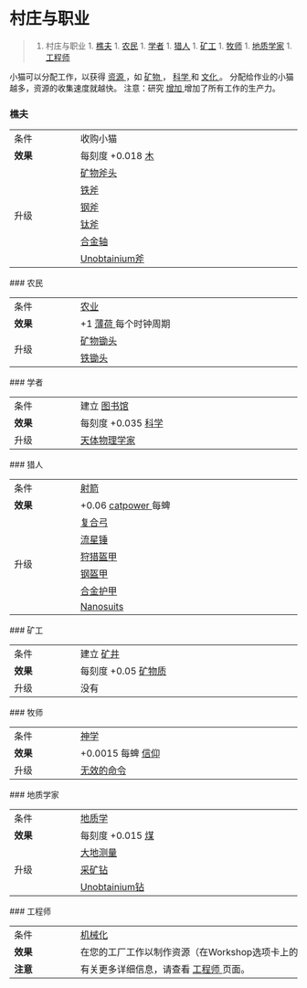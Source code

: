 # 村庄与职业
>1. 村庄与职业
	1. [樵夫](#樵夫 "樵夫")
	1. [农民](#农民 "农民")
	1. [学者](#学者 "学者")
	1. [猎人](#猎人 "猎人")
	1. [矿工](#矿工 "矿工")
	1. [牧师](#牧师 "牧师")
	1. [地质学家](#地质学家 "地质学家")
	1. [工程师](#工程师 "工程师")

小猫可以分配工作，以获得
	<a href="#Resources">
				资源
	</a>
			，如
	<a href="#minerals">
				矿物
	</a>
			，
	<a href="#science">
				科学
	</a>
			和
	<a href="#culture">
				文化
	</a>
			。
			分配给作业的小猫越多，资源的收集速度就越快。
注意：研究
	<a href="#workshop#Augmentations">
				增加
	</a>
			增加了所有工作的生产力。
### 樵夫
<div class="par-div" id="par-1">
	<table class="wikitable">
		<tbody>
			<tr>
				<td class="em">
					<span style="display: block; width: 100px">
								条件
					</span>
				</td>
				<td style="text-align: left; ">
					<span style="display: block; width: 600px">
								收购小猫
					</span>
				</td>
			</tr>
			<tr>
				<td>
					<strong>
								效果
					</strong>
				</td>
				<td style="text-align: left; ">
							每刻度
							+0.018
					<a href="#wood">
								木
					</a>
				</td>
			</tr>
			<tr>
				<td rowspan="6" class="em">
							升级
				</td>
				<td style="text-align: left; ">
					<a href="#workshop#Mineral_Axe">
								矿物斧头
					</a>
				</td>
			</tr>
			<tr>
				<td style="text-align: left; ">
					<a href="#workshop#Iron_Axe">
								铁斧
					</a>
				</td>
			</tr>
			<tr>
				<td style="text-align: left; ">
					<a href="#workshop#Steel_Axe">
								钢斧
					</a>
				</td>
			</tr>
			<tr>
				<td style="text-align: left; ">
					<a href="#workshop#Titanium_Axe">
								钛斧
					</a>
				</td>
			</tr>
			<tr>
				<td style="text-align: left; ">
					<a href="#workshop#Alloy_Axe">
								合金轴
					</a>
				</td>
			</tr>
			<tr>
				<td style="text-align: left; ">
					<a href="#workshop#Unobtainium_Axe">
								Unobtainium斧
					</a>
				</td>
			</tr>
		</tbody>
	</table>
</div>
### 农民
<div class="par-div" id="par-2">
	<table class="wikitable">
		<tbody>
			<tr>
				<td class="em">
					<span style="display: block; width: 100px">
								条件
					</span>
				</td>
				<td style="text-align: left; ">
					<span style="display: block; width: 600px">
						<a href="#Technologies#Agriculture">
									农业
						</a>
					</span>
				</td>
			</tr>
			<tr>
				<td>
					<strong>
								效果
					</strong>
				</td>
				<td style="text-align: left; ">
							+1
					<a href="#catnip">
								薄荷
					</a>
							每个时钟周期
				</td>
			</tr>
			<tr>
				<td rowspan="2" class="em">
							升级
				</td>
				<td style="text-align: left; ">
					<a href="#workshop#Mineral_Hoes">
								矿物锄头
					</a>
				</td>
			</tr>
			<tr>
				<td style="text-align: left; ">
					<a href="#workshop#Iron_Hoes">
								铁锄头
					</a>
				</td>
			</tr>
		</tbody>
	</table>
</div>
### 学者
<div class="par-div" id="par-3">
	<table class="wikitable">
		<tbody>
			<tr>
				<td class="em">
					<span style="display: block; width: 100px">
								条件
					</span>
				</td>
				<td style="text-align: left; ">
					<span style="display: block; width: 600px">
								建立
						<a href="#Buildings#Library">
									图书馆
						</a>
					</span>
				</td>
			</tr>
			<tr>
				<td>
					<strong>
								效果
					</strong>
				</td>
				<td style="text-align: left; ">
							每刻度
							+0.035
					<a href="#science">
								科学
					</a>
				</td>
			</tr>
			<tr>
				<td class="em">
							升级
				</td>
				<td style="text-align: left; ">
					<a href="#workshop#Astrophysicists">
								天体物理学家
					</a>
				</td>
			</tr>
		</tbody>
	</table>
</div>
### 猎人
<div class="par-div" id="par-4">
	<table class="wikitable">
		<tbody>
			<tr>
				<td class="em">
					<span style="display: block; width: 100px">
								条件
					</span>
				</td>
				<td style="text-align: left; ">
					<span style="display: block; width: 600px">
						<a href="#Technologies#Archery">
									射箭
						</a>
					</span>
				</td>
			</tr>
			<tr>
				<td>
					<strong>
								效果
					</strong>
				</td>
				<td style="text-align: left; ">
							+0.06
					<a href="#catpower">
								catpower
					</a>
							每蜱
				</td>
			</tr>
			<tr>
				<td rowspan="6" class="em">
							升级
				</td>
				<td style="text-align: left; ">
					<a href="#workshop#Composite_Bow">
								复合弓
					</a>
				</td>
			</tr>
			<tr>
				<td style="text-align: left; ">
					<a href="#workshop#Bolas">
								流星锤
					</a>
				</td>
			</tr>
			<tr>
				<td style="text-align: left; ">
					<a href="#workshop#Hunting_Armour">
								狩猎盔甲
					</a>
				</td>
			</tr>
			<tr>
				<td style="text-align: left; ">
					<a href="#workshop#Steel_Armour">
								钢盔甲
					</a>
				</td>
			</tr>
			<tr>
				<td style="text-align: left; ">
					<a href="#workshop#Alloy_Armour">
								合金护甲
					</a>
				</td>
			</tr>
			<tr>
				<td style="text-align: left; ">
					<a href="#workshop#Nanosuits">
								Nanosuits
					</a>
				</td>
			</tr>
		</tbody>
	</table>
</div>
### 矿工
<div class="par-div" id="par-5">
	<table class="wikitable">
		<tbody>
			<tr>
				<td class="em">
					<span style="display: block; width: 100px">
								条件
					</span>
				</td>
				<td style="text-align: left; ">
					<span style="display: block; width: 600px">
								建立
						<a href="#Buildings#Mine">
									矿井
						</a>
					</span>
				</td>
			</tr>
			<tr>
				<td>
					<strong>
								效果
					</strong>
				</td>
				<td style="text-align: left; ">
							每刻度
							+0.05
					<a href="#minerals">
								矿物质
					</a>
				</td>
			</tr>
			<tr>
				<td class="em">
							升级
				</td>
				<td style="text-align: left; ">
							没有
				</td>
			</tr>
		</tbody>
	</table>
</div>
### 牧师
<div class="par-div" id="par-6">
	<table class="wikitable">
		<tbody>
			<tr>
				<td class="em">
					<span style="display: block; width: 100px">
								条件
					</span>
				</td>
				<td style="text-align: left; ">
					<span style="display: block; width: 600px">
						<a href="#Technologies#Theology">
									神学
						</a>
					</span>
				</td>
			</tr>
			<tr>
				<td>
					<strong>
								效果
					</strong>
				</td>
				<td style="text-align: left; ">
							+0.0015
							每蜱
					<a href="#Faith">
								信仰
					</a>
				</td>
			</tr>
			<tr>
				<td class="em">
							升级
				</td>
				<td style="text-align: left; ">
					<a href="?file=001-猫咪百科/03-科技/02-玄学#无效命令">
								无效的命令
					</a>
				</td>
			</tr>
		</tbody>
	</table>
</div>
### 地质学家
<div class="par-div" id="par-7">
	<table class="wikitable">
		<tbody>
			<tr>
				<td class="em">
					<span style="display: block; width: 100px">
								条件
					</span>
				</td>
				<td style="text-align: left; ">
					<span style="display: block; width: 600px">
						<a href="#Technologies#Geology">
									地质学
						</a>
					</span>
				</td>
			</tr>
			<tr>
				<td>
					<strong>
								效果
					</strong>
				</td>
				<td style="text-align: left; ">
							每刻度
							+0.015
					<a href="#coal">
								煤
					</a>
				</td>
			</tr>
			<tr>
				<td rowspan="3" class="em">
							升级
				</td>
				<td style="text-align: left; ">
					<a href="#workshop#Geodesy">
								大地测量
					</a>
				</td>
			</tr>
			<tr>
				<td style="text-align: left; ">
					<a href="#workshop#Mining_Drill">
								采矿钻
					</a>
				</td>
			</tr>
			<tr>
				<td style="text-align: left; ">
					<a href="#workshop#Unobtainium_Drill">
								Unobtainium钻
					</a>
				</td>
			</tr>
		</tbody>
	</table>
</div>
### 工程师
<div class="par-div" id="par-8">
	<table class="wikitable">
		<tbody>
			<tr>
				<td class="em">
					<span style="display: block; width: 100px">
								条件
					</span>
				</td>
				<td style="text-align: left; ">
					<span style="display: block; width: 600px">
						<a href="#Technologies#Mechanization">
									机械化
						</a>
					</span>
				</td>
			</tr>
			<tr>
				<td>
					<strong>
								效果
					</strong>
				</td>
				<td style="text-align: left; ">
							在您的工厂工作以制作资源（在Workshop选项卡上的工艺面板中分配任务）
				</td>
			</tr>
			<tr>
				<td class="em">
					<strong>
								注意
					</strong>
				</td>
				<td style="text-align: left; ">
							有关更多详细信息，请查看
					<a href="#engineer">
								工程师
					</a>
							页面。
				</td>
			</tr>
		</tbody>
	</table>
